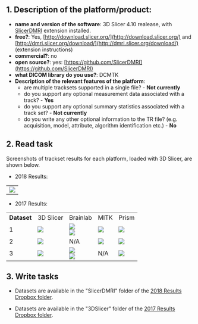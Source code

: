 ## 1. **Description of the platform/product**:

* **name and version of the software**: 3D Slicer 4.10 realease, with [SlicerDMRI](http://dmri.slicer.org/download/) extension installed.
* **free?**: Yes, [http://download.slicer.org/](http://download.slicer.org/) and [http://dmri.slicer.org/download/](http://dmri.slicer.org/download/) \(extension instructions\)
* **commercial?**: no
* **open source?**: yes: [https://github.com/SlicerDMRI](https://github.com/SlicerDMRI)
* **what DICOM library do you use?**: DCMTK
* **Description of the relevant features of the platform**:
  * are multiple tracksets supported in a single file? - **Not currently**
  * do you support any optional measurement data associated with a track? - **Yes**
  * do you support any optional summary statistics associated with a track set? - **Not currently**
  * do you write any other optional information to the TR file? \(e.g. acquisition, model, attribute, algorithm identification etc.\) - **No**

## 2. **Read task**

Screenshots of trackset results for each platform, loaded with 3D Slicer, are shown below.   

* 2018 Results:

<table>
<tr>
 <td>
    <img src="../slicer/Reading-SlicerDMRI.jpg" style="display:block;">
  </td>
</tr>	
</table>

* 2017 Results:

<table>
<tr>
  <td><b>Dataset</b></td>
  <td>3D Slicer</td>
  <td>Brainlab</td>
  <td>MITK</td>
  <td>Prism</td>
</tr>

<!-- dataset_1 -->
<tr>
  <td>1</td>

  <td>
    <img src="../slicer/3DSlicer_dataset1_screenshot.png" style="display:block;">
   </td>

   <td>
     <img src="../slicer/BrainLab_dataset1_screenshot-1.png" style="display:block;">
     <img src="../slicer/BrainLab_dataset1_screenshot-2.png" style="display:block;">
   </td>

   <td>
     <img src="../slicer/MITK_dataset1_screenshot-1.png" style="display:block;">
   </td>

   <td>
     <img src="../slicer/Prism_dataset1.png" style="display:block;">
   </td>
</tr>


<!-- dataset_2 -->
<tr>
   <td>2</td>

   <td>
   <img src="../slicer/3DSlicer_dataset2_screenshot-1.png" style="display:block;">
   </td>

   <td>N/A</td>

   <td>
   <img src="../slicer/MITK_dataset2_screenshot-1.png" style="display:block;">
   </td>

   <td>
     <img src="../slicer/Prism_dataset2.png" style="display:block;">
   </td>
</tr>

<!-- dataset_3 -->
<tr>
  <td>3</td>

  <td>
    <img src="../slicer/3DSlicer_dataset3_screenshot-1.png" style="display:block;">
  </td>

  <td>
    <img src="../slicer/BrainLab_dataset3_screenshot-1.png" style="display:block;">
    <img src="../slicer/BrainLab_dataset3_screenshot-2.png" style="display:block;">
  </td>

  <td>N/A</td>

  <td>
    <img src="../slicer/Prism_dataset3.png" style="display:block;">
  </td>
</tr>
</table>

## 3. **Write tasks**

* Datasets are available in the "SlicerDMRI" folder of the [2018 Results Dropbox folder](https://www.dropbox.com/sh/mfnfejjk67iow9b/AACOcnoecdIhsSmjRMjkfDYXa?dl=0).

* Datasets are available in the "3DSlicer" folder of the [2017 Results Dropbox folder](https://www.dropbox.com/sh/gmy2nt1mlfk1k2w/AADIdfcLUUZ8ViAh7i6x0aana?dl=0).
